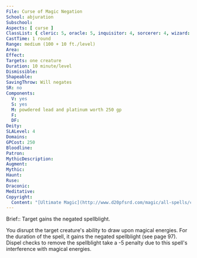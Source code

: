 ```yaml
---
File: Curse of Magic Negation
School: abjuration
Subschool: 
Aspects: [ curse ]
ClassList: { cleric: 5, oracle: 5, inquisitor: 4, sorcerer: 4, wizard: 4, witch: 4, occultist: 4, psychic: 4, mesmerist: 3 }
CastTime: 1 round
Range: medium (100 + 10 ft./level)
Area: 
Effect: 
Targets: one creature
Duration: 10 minute/level
Dismissible: 
Shapeable: 
SavingThrow: Will negates
SR: no
Components:
  V: yes
  S: yes
  M: powdered lead and platinum worth 250 gp
  F: 
  DF: 
Deity: 
SLALevel: 4
Domains: 
GPCost: 250
Bloodline: 
Patron: 
MythicDescription: 
Augment: 
Mythic: 
Haunt: 
Ruse: 
Draconic: 
Meditative: 
Copyright:
  Content: "[Ultimate Magic](http://www.d20pfsrd.com/magic/all-spells/c/curse-of-magic-negation)"
---
```

Brief:: Target gains the negated spellblight.

You disrupt the target creature's ability to draw upon magical energies. For the duration of the spell, it gains the negated spellblight (see page 97). Dispel checks to remove the spellblight take a -5 penalty due to this spell's interference with magical energies.
